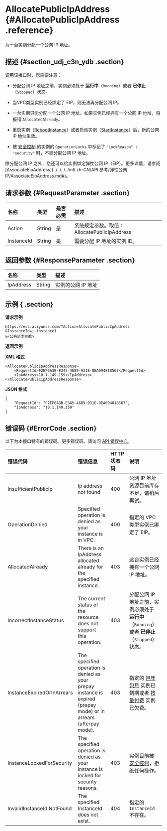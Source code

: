 # AllocatePublicIpAddress {#AllocatePublicIpAddress .reference}

为一台实例分配一个公网 IP 地址。

## 描述 {#section_udj_c3n_ydb .section}

调用该接口时，您需要注意：

-   分配公网 IP 地址之前，实例必须处于 **运行中**（`Running`）或者 **已停止**（`Stopped`）状态。

-   当VPC类型实例已经绑定了 EIP，则无法再分配公网 IP。

-   一台实例只能分配一个公网 IP 地址。如果实例已经拥有一个公网 IP 地址，将报错 `AllocatedAlready`。

-   重启实例（[RebootInstance](intl.zh-CN/API参考/实例/RebootInstance.md#)）或者启动实例（[StartInstance](intl.zh-CN/API参考/实例/StartInstance.md#)）后，新的公网 IP 地址生效。

-   被 [安全控制](intl.zh-CN/API参考/附录/安全锁定时的API行为.md#) 的实例的 `OperationLocks` 中标记了 `"LockReason" : "security"` 时，不能分配公网 IP 地址。


除分配公网 IP 之外，您还可以给实例绑定弹性公网 IP（EIP）。更多详情，请参阅 [AssociateEipAddress](../../../../intl.zh-CN/API 参考/弹性公网IP/AssociateEipAddress.md#)。

## 请求参数 {#RequestParameter .section}

|名称|类型|是否必需|描述|
|:-|:-|:---|:-|
|Action|String|是|系统规定参数。取值：AllocatePublicIpAddress|
|InstanceId|String|是|需要分配 IP 地址的实例 ID。|

## 返回参数 {#ResponseParameter .section}

|名称|类型|描述|
|:-|:-|:-|
|IpAddress|String|实例的公网 IP 地址|

## 示例 { .section}

**请求示例** 

```
https://ecs.aliyuncs.com/?Action=AllocatePublicIpAddress
&InstanceId=i-instance1
&<公共请求参数>
```

**返回示例** 

**XML 格式**

```
<AllocatePublicIpAddressResponse>
    <RequestId>F2EF6A3B-E345-46B9-931E-0EA094818567</RequestId>
    <IpAddress>10.1.149.159</IpAddress>
</AllocatePublicIpAddressResponse>
```

 **JSON 格式** 

```
{
    "RequestId": "F2EF6A3B-E345-46B9-931E-0EA094818567",
    "IpAddress": "10.1.149.159"
}
```

## 错误码 {#ErrorCode .section}

以下为本接口特有的错误码。更多错误码，请访问 [API 错误中心](https://error-center.alibabacloud.com/status/product/Ecs)。

|错误代码|错误信息|HTTP 状态码|说明|
|:---|:---|:-------|:-|
|InsufficientPublicIp|Ip address not found|400|公网 IP 地址资源目前库存不足，请稍后再试。|
|OperationDenied|Specified operation is denied as your instance is in VPC.|400|指定的 VPC 类型实例已绑定了 EIP。|
|AllocatedAlready|There is an IpAddress allocated already for the specified instance.|403|这台实例已经拥有一个公网 IP 地址。|
|IncorrectInstanceStatus|The current status of the resource does not support this operation.|403|分配公网 IP 地址之前，实例必须处于 **运行中**（`Running`）或者 **已停止**（`Stopped`）状态。|
|InstanceExpiredOrInArrears|The specified operation is denied as your prepay instance is expired \(prepay mode\) or in arrears \(afterpay mode\).|403|指定的 [包年包月](../../../../intl.zh-CN/产品定价/预付费（包年包月）.md#) 实例已到期或者 [按量付费](../../../../intl.zh-CN/产品定价/按量付费.md#) 实例已欠费。|
|InstanceLockedForSecurity|The specified operation is denied as your instance is locked for security reasons.|403|实例目前被 [安全控制](intl.zh-CN/API参考/附录/安全锁定时的API行为.md#)，拒绝任何操作。|
|InvalidInstanceId.NotFound|The specified InstanceId does not exist.|404|指定的 `InstanceId` 不存在。|

